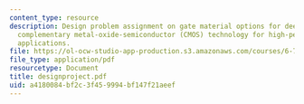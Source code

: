 ```yaml
---
content_type: resource
description: Design problem assignment on gate material options for deep-submicron
  complementary metal-oxide-semiconductor (CMOS) technology for high-performance microprocessor
  applications.
file: https://ol-ocw-studio-app-production.s3.amazonaws.com/courses/6-720j-integrated-microelectronic-devices-spring-2007/a4180084bf2c3f459994bf147f21aeef_designproject.pdf
file_type: application/pdf
resourcetype: Document
title: designproject.pdf
uid: a4180084-bf2c-3f45-9994-bf147f21aeef
---
```

